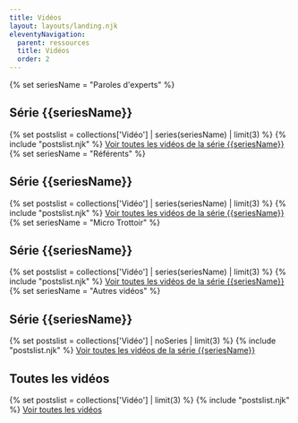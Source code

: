 ```yaml
---
title: Vidéos
layout: layouts/landing.njk
eleventyNavigation:
  parent: ressources
  title: Vidéos
  order: 2
---
```

<article class="fr-mb-6w">
	{% set seriesName = "Paroles d'experts" %}
	<h2>Série {{seriesName}}</h2>
	{% set postslist = collections['Vidéo'] | series(seriesName) | limit(3) %}
	{% include "postslist.njk" %}
	<a href="/ressources/videos/serie/{{ seriesName | slugify }}">Voir toutes les vidéos de la série {{seriesName}}</a>
</article>

<article class="fr-mb-6w">
	{% set seriesName = "Référents" %}
	<h2>Série {{seriesName}}</h2>
	{% set postslist = collections['Vidéo'] | series(seriesName) | limit(3) %}
	{% include "postslist.njk" %}
	<a href="/ressources/videos/serie/{{ seriesName | slugify }}">Voir toutes les vidéos de la série {{seriesName}}</a>
</article>

<article class="fr-mb-6w">
	{% set seriesName = "Micro Trottoir" %}
	<h2>Série {{seriesName}}</h2>
	{% set postslist = collections['Vidéo'] | series(seriesName) | limit(3) %}
	{% include "postslist.njk" %}
	<a href="/ressources/videos/serie/{{ seriesName | slugify }}">Voir toutes les vidéos de la série {{seriesName}}</a>
</article>

<article class="fr-mb-6w">
	{% set seriesName = "Autres vidéos" %}
	<h2>Série {{seriesName}}</h2>
	{% set postslist = collections['Vidéo'] | noSeries | limit(3) %}
	{% include "postslist.njk" %}
	<a href="/ressources/videos/serie/{{ seriesName | slugify }}">Voir toutes les vidéos de la série {{seriesName}}</a>
</article>

<article class="fr-mb-6w">
	<h2>Toutes les vidéos</h2>
	{% set postslist = collections['Vidéo'] | limit(3) %}
	{% include "postslist.njk" %}
	<a href="/actualites/tags/video/">Voir toutes les vidéos</a>
</article>

